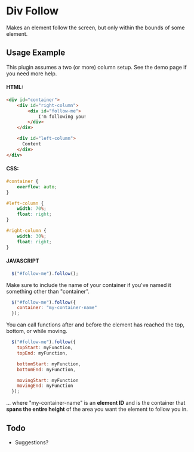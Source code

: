 Div Follow
===========

Makes an element follow the screen, but only within the bounds of some element.

Usage Example
----

This plugin assumes a two (or more) column setup. See the demo page if you need more help.

#### HTML:
```html
<div id="container">
    <div id="right-column">
        <div id="follow-me">
            I'm following you!
        </div>
    </div>

    <div id="left-column">
      Content
    </div>
</div>
```

#### CSS:
```css
#container {
    overflow: auto;
}

#left-column {
    width: 70%;
    float: right;
}

#right-column {
    width: 30%;
    float: right;
}
```

#### JAVASCRIPT
```javascript
  $("#follow-me").follow();
```

Make sure to include the name of your container if you've named it something other than "container".

```javascript
  $("#follow-me").follow({
    container: "my-container-name"
  });
```

You can call functions after and before the element has reached the top, bottom, or while moving.

```javascript
  $("#follow-me").follow({
    topStart: myFunction,
    topEnd: myFunction,

    bottomStart: myFunction,
    bottomEnd: myFunction,

    movingStart: myFunction
    movingEnd: myFunction
  });
```
... where "my-container-name" is an **element ID** and is the container that **spans the entire height** of the area you want the element to follow you in.



Todo
----
- Suggestions?